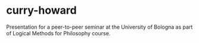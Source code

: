# curry-howard
Presentation for a peer-to-peer seminar at the University of Bologna as part of  Logical Methods for Philosophy course.

